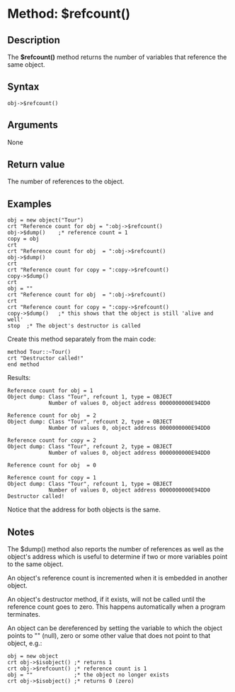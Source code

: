 # Method: $refcount()

<PageHeader />

## Description

The **$refcount()** method returns the number of variables that reference the same object.

## Syntax

```
obj->$refcount()
```

## Arguments

None

## Return value

The number of references to the object.

## Examples

```
obj = new object("Tour")
crt "Reference count for obj = ":obj->$refcount()
obj->$dump()    ;* reference count = 1
copy = obj
crt
crt "Reference count for obj  = ":obj->$refcount()
obj->$dump()
crt
crt "Reference count for copy = ":copy->$refcount()
copy->$dump()
crt
obj = ""
crt "Reference count for obj  = ":obj->$refcount()
crt
crt "Reference count for copy = ":copy->$refcount()
copy->$dump()   ;* this shows that the object is still 'alive and well'
stop  ;* The object's destructor is called
```

Create this method separately from the main code:

```
method Tour::~Tour()
crt "Destructor called!"
end method
```

Results:

```
Reference count for obj = 1
Object dump: Class "Tour", refcount 1, type = OBJECT
             Number of values 0, object address 0000000000E94DD0

Reference count for obj  = 2
Object dump: Class "Tour", refcount 2, type = OBJECT
             Number of values 0, object address 0000000000E94DD0

Reference count for copy = 2
Object dump: Class "Tour", refcount 2, type = OBJECT
             Number of values 0, object address 0000000000E94DD0

Reference count for obj  = 0

Reference count for copy = 1
Object dump: Class "Tour", refcount 1, type = OBJECT
             Number of values 0, object address 0000000000E94DD0
Destructor called!
```

Notice that the address for both objects is the same.

## Notes

The $dump() method also reports the number of references as well as the object's address which is useful to determine if two or more variables point to the same object.

An object's reference count is incremented when it is embedded in another object.

An object's destructor method, if it exists, will not be called until the reference count goes to zero. This happens automatically when a program terminates.

An object can be dereferenced by setting the variable to which the object points to "" (null), zero or some other value that does not point to that object, e.g.:

```
obj = new object
crt obj->$isobject() ;* returns 1
crt obj->$refcount() ;* reference count is 1
obj = ""             ;* the object no longer exists
crt obj->$isobject() ;* returns 0 (zero)
```
